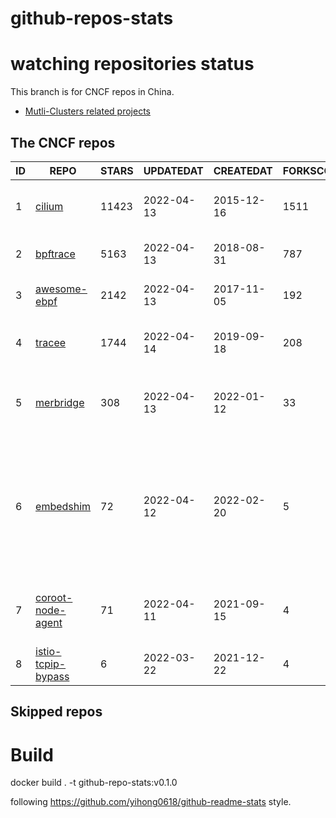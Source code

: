 # github-repos-stats

# watching repositories status

This branch is for CNCF repos in China.
- [Mutli-Clusters related projects](https://github.com/pacoxu/github-repos-stats/tree/multi-clusters)


<!--START_SECTION:github_repos-->
## The CNCF repos
| ID |                               REPO                                | STARS | UPDATEDAT  | CREATEDAT  | FORKSCOUNT |                                                              DESCRIPTIONS                                                               |
|----|-------------------------------------------------------------------|-------|------------|------------|------------|-----------------------------------------------------------------------------------------------------------------------------------------|
|  1 | [cilium](https://github.com/cilium/cilium)                        | 11423 | 2022-04-13 | 2015-12-16 |       1511 | eBPF-based Networking, Security, and Observability                                                                                      |
|  2 | [bpftrace](https://github.com/iovisor/bpftrace)                   |  5163 | 2022-04-13 | 2018-08-31 |        787 | High-level tracing language for Linux eBPF                                                                                              |
|  3 | [awesome-ebpf](https://github.com/zoidbergwill/awesome-ebpf)      |  2142 | 2022-04-13 | 2017-11-05 |        192 | A curated list of awesome projects related to eBPF.                                                                                     |
|  4 | [tracee](https://github.com/aquasecurity/tracee)                  |  1744 | 2022-04-14 | 2019-09-18 |        208 | Linux Runtime Security and Forensics using eBPF                                                                                         |
|  5 | [merbridge](https://github.com/merbridge/merbridge)               |   308 | 2022-04-13 | 2022-01-12 |         33 | Use eBPF to speed up your Service Mesh like crossing an Einstein-Rosen Bridge.                                                          |
|  6 | [embedshim](https://github.com/fuweid/embedshim)                  |    72 | 2022-04-12 | 2022-02-20 |          5 | Provide task runtime implementation with pidfd and eBPF sched_process_exit tracepoint to manage deamonless container with low overhead. |
|  7 | [coroot-node-agent](https://github.com/coroot/coroot-node-agent)  |    71 | 2022-04-11 | 2021-09-15 |          4 | A Prometheus exporter based on eBPF that gathers comprehensive container metrics                                                        |
|  8 | [istio-tcpip-bypass](https://github.com/intel/istio-tcpip-bypass) |     6 | 2022-03-22 | 2021-12-22 |          4 | istio-tcpip-bypass                                                                                                                      |



## Skipped repos
<!--END_SECTION:github_repos-->

# Build

docker build . -t github-repo-stats:v0.1.0

following https://github.com/yihong0618/github-readme-stats style.
